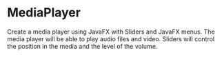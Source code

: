 # MediaPlayer
Create a media player using JavaFX with Sliders and JavaFX menus. The media player will be able to play audio files and video. Sliders will control the position in the media and the level of the volume.
